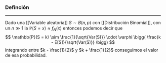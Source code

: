 ### Definción
---
Dado una [[Variable aleatoria]] $S \sim B(n, p)$ con [[Distribución Binomial]], con un $n \gg 1$ la $\mathbb{P}(S = x) \approx f_N(x)$ entonces podemos decir que $$ \mathbb{P}(S = k) \sim \frac{1}{\sqrt{Var(S)}} \cdot \varphi \bigg( \frac{k - E[S]}{\sqrt{Var(S)}} \bigg) $$
integrando entre $k - \frac{1}{2}$ y $k + \frac{1}{2}$ conseguimos el valor de esa probabilidad.